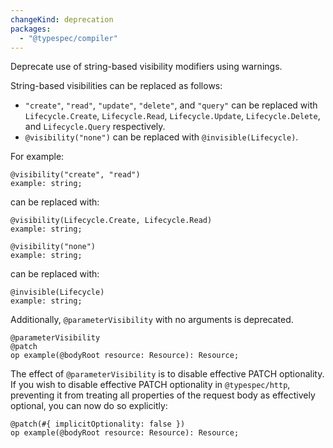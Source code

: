 ```yaml
---
changeKind: deprecation
packages:
  - "@typespec/compiler"
---
```


Deprecate use of string-based visibility modifiers using warnings.

String-based visibilities can be replaced as follows:

- `"create"`, `"read"`, `"update"`, `"delete"`, and `"query"` can be replaced with `Lifecycle.Create`, `Lifecycle.Read`, `Lifecycle.Update`, `Lifecycle.Delete`, and `Lifecycle.Query` respectively.
- `@visibility("none")` can be replaced with `@invisible(Lifecycle)`.

For example:

```tsp
@visibility("create", "read")
example: string;
```

can be replaced with:

```tsp
@visibility(Lifecycle.Create, Lifecycle.Read)
example: string;
```

```tsp
@visibility("none")
example: string;
```

can be replaced with:

```tsp
@invisible(Lifecycle)
example: string;
```

Additionally, `@parameterVisibility` with no arguments is deprecated.

```tsp
@parameterVisibility
@patch
op example(@bodyRoot resource: Resource): Resource;
```

The effect of `@parameterVisibility` is to disable effective PATCH optionality. If you wish
to disable effective PATCH optionality in `@typespec/http`, preventing it from treating all
properties of the request body as effectively optional, you can now do so explicitly:

```tsp
@patch(#{ implicitOptionality: false })
op example(@bodyRoot resource: Resource): Resource;
```
